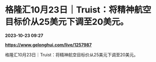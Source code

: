 # 格隆汇10月23日｜Truist：将精神航空目标价从25美元下调至20美元。

**2023-10-23 09:27**

**https://www.gelonghui.com/live/1257987**

格隆汇10月23日｜Truist：将精神航空目标价从25美元下调至20美元。
